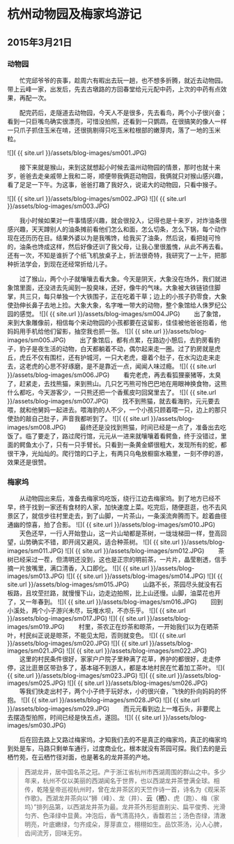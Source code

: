 杭州动物园及梅家坞游记
=======================
2015年3月21日
-----------------------

### 动物园

　　忙完邱爷爷的丧事，趁周六有暇出去玩一趟，也不想多折腾，就近去动物园。带上云峰一家，出发后，先去古墩路的方回春堂给元元配中药，上次的中药有点效果，再配一次。

　　配完药后，走隧道去动物园，今天人不是很多，先去看鸟，两个小子很兴奋；看到一只巨嘴鸟确实很漂亮，可惜没拍照，还看到一只鹦鹉，在很搞笑的像人一样一只爪子抓住玉米在啃，还很挑剔得只吃玉米粒根部的嫩芽肉，落了一地的玉米粒。

![]( {{ site.url }}/assets/blog-images/sm001.JPG)

　　接下来就是猴山，来到这就想起小时候去温州动物园的情景，那时也就十来岁，爸爸去走亲戚带上我和二哥，顺便带我俩逛动物园，我俩就只对猴山感兴趣，看了足足一下午。为这事，爸爸打趣了我好久，说诺大的动物园，只看中猴子。

![]( {{ site.url }}/assets/blog-images/sm002.JPG)
![]( {{ site.url }}/assets/blog-images/sm003.JPG)

　　我小时候如果对一件事情感兴趣，就会很投入，记得也是十来岁，对炸油条很感兴趣，天天蹲别人的油条摊前看他们怎么和面，怎么切条，怎么下锅，每个动作现在还历历在目。结果外婆以为是我嘴馋，给我买了油条，然后说，看把娃可怜的，油条也馋成这样，然后好像还训了我父母，让我心里很羞愧，从此不再去看。还有一次，不知是谁折了个纸飞机放桌子上，折法很奇特，我研究了一上午，把那种折法学会，到现在还经常折给儿子。

　　过了猴山，两个小子就嚷嚷去看大象。今天是阴天，大象没在场外，我们就进象馆里面，还没进去先闻到一股臭味，还好，像牛的气味。大象被大铁链锁住脚掌，共三只，每只单独一个大铁围子，正在吃着干草；边上的小孩子扔零食，大象使劲伸长鼻子去地上捡。大象大象，名字唯一带大的动物，整个象馆给人侏罗纪公园的感觉。
![]( {{ site.url }}/assets/blog-images/sm004.JPG)
　　出了象馆，来到大象雕像前，相信每个来动物园的小孩都要在这留影，佳佳被他爸爸抱着，他妈妈用手机给他们留影，抽空我也抓一张。
![]( {{ site.url }}/assets/blog-images/sm005.JPG)
　　出了象馆后，都有点累，在路边小憩后，去豹房看豹子，豹子是夜生活的动物，白天都躺着不动，偶尔起来走一圈。过了豹房就是虎丘，虎丘不仅有围栏，还有护城河，一只大老虎，瘪着个肚子，在水沟边走来走去，这老虎的心思不好琢磨，是不是靠近一点，闻闻人味过瘾。
![]( {{ site.url }}/assets/blog-images/sm006.JPG)
　　看完老虎，再去看狐狸豪猪等，太臭了，赶紧走，去找熊猫，来到熊山。几只乞丐熊可怜巴巴地在用眼神换食物，这熊什么都吃，今天游客少，一只熊还把一个香蕉皮叼回窝里去了。
![]( {{ site.url }}/assets/blog-images/sm007.JPG)
　　找不到熊猫，就去看海豹，元元要去喂，就和他舅妈一起进去。喂海豹的人不少，一个小孩只顾着喂一只，边上的那只使劲的敲自己肚子，声音我都听到了。
![]( {{ site.url }}/assets/blog-images/sm008.JPG)
　　最终还是没找到熊猫，时间已经是一点了，准备出去吃饭了。临了要走了，路过爬行馆，元元从一进来就嚷嚷着看鳄鱼，终于没错过，里面的鳄鱼太小了，只有一只手臂长。只看到一条黄金蟒很粗大，发现所有的蛇，都很干净，光灿灿的。爬行馆的口子上，有两只乌龟放橱窗水箱里，一刻不停的游，效果还是很赞。

### 梅家坞
　　从动物园出来后，准备去梅家坞吃饭，绕行江边去梅家坞。到了地方已经不早，终于找到一家还有食材的人家，加快速度上菜。吃完后，随便逛逛，也不去风景区了，就信步往村里走去，到了山脚，一片茶山，一条溪流奔腾而下。趁着曲径通幽的惊喜，拍了合影。
![]( {{ site.url }}/assets/blog-images/sm010.JPG)
　　天色还早，一行人开始登山，这一片山坳都是茶树，一垅垅梯田一样，登高回望，山势确实不错，即开阔又避风，适合种茶树。
![]( {{ site.url }}/assets/blog-images/sm011.JPG)
![]( {{ site.url }}/assets/blog-images/sm012.JPG)
　　茶树已经采过一茬，但清明还没到，这也是正宗的明前茶，一片片，晶莹剔透，信手摘一片放嘴里，满口清香，入口即化。
![]( {{ site.url }}/assets/blog-images/sm013.JPG)
![]( {{ site.url }}/assets/blog-images/sm014.JPG)
![]( {{ site.url }}/assets/blog-images/sm015.JPG)
　　山路不长，茶园尽头就没有石板路，且坟茔拦路，就慢慢下山，边走边拍照，比上山还慢。山脚，油菜花也开了，又一年春到。
![]( {{ site.url }}/assets/blog-images/sm016.JPG)
　　回到小溪处，两个小子游兴未尽，玩堆水坝，不亦乐乎。
![]( {{ site.url }}/assets/blog-images/sm017.JPG)
![]( {{ site.url }}/assets/blog-images/sm019.JPG)
　　村里，茶农正在炒茶和晾茶，一开始我们以为在晒茶叶，村民纠正说是晾茶，不能见太阳，否则就变色。
![]( {{ site.url }}/assets/blog-images/sm020.JPG)
![]( {{ site.url }}/assets/blog-images/sm021.JPG)
![]( {{ site.url }}/assets/blog-images/sm022.JPG)
　　这里的村民条件很好，家家户户院子里种满了花草，养护的都很好，走走停停，这比逛景区带劲多了，基本碰不到游人，都是本地村民在忙着加工茶叶。
![]( {{ site.url }}/assets/blog-images/sm023.JPG)
![]( {{ site.url }}/assets/blog-images/sm025.JPG)
![]( {{ site.url }}/assets/blog-images/sm026.JPG)
　　等我们快走出村子，两个小子终于玩好水，小的很兴奋，飞快的扑向妈妈的怀抱。
![]( {{ site.url }}/assets/blog-images/sm028.JPG)
![]( {{ site.url }}/assets/blog-images/sm029.JPG)
　　而元元看到边上一堆石头，非要爬上去摆造型拍照，时间已经是快五点，遂回。
![]( {{ site.url }}/assets/blog-images/sm030.JPG)

　　后在回去路上又路过梅家坞，才知我们去的不是真正的梅家坞，真正的梅家坞到处是车，马路只剩单车通行，过度商业化，根本就没有茶园可探。我们去的是云栖竹苑，在云栖竹径对面，也是著名的龙井茶的产地。
>西湖龙井，居中国名茶之冠。产于浙江省杭州市西湖周围的群山之中。多少年来，杭州不仅以美丽的西湖闻名于世界，也以西湖龙井茶誉满全球。相传，乾隆皇帝巡视杭州时，曾在龙井茶区的天竺作诗一首，诗名为《观采茶作歌》。西湖龙井茶向以“狮（峰）、龙（井）、**云（栖）**、虎（跑）、梅（家坞）”排列品第，以西湖龙井茶为最。龙井茶外形挺直削尖、扁平俊秀、光滑匀齐、色泽绿中显黄。冲泡后，香气清高持久，香馥若兰；汤色杏绿，清澈明亮，叶底嫩绿，匀齐成朵，芽芽直立，栩栩如生。品饮茶汤，沁人心脾，齿间流芳，回味无穷。
